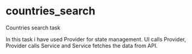 # countries_search

Countries search task

In this task i have used Provider for state management. UI calls Provider, Provider calls Service 
and Service fetches the data from API.
